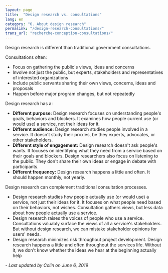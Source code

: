 ```yaml
---
layout: page
title:  "Design research vs. consultations"
lang: en
category: "6. About design research"
permalink: "/design-research-consultations/"
trans_url: "recherche-conception-consultations/"
---
```


Design research is different than traditional government consultations.

Consultations often:
* Focus on gathering the public's views, ideas and concerns
* Involve not just the public, but experts, stakeholders and representatives of interested organizations
* Include public servants sharing their own views, concerns, ideas and proposals
* Happen before major program changes, but not repeatedly

Design research has a:
* **Different purpose:** Design research focuses on understanding people's goals, behaviors and blockers. It examines how people current use (or would use) a service, not their ideas for it.
* **Different audience:** Design research studies people involved in a service. It doesn't study their proxies, be they experts, advocates, or other stakeholders.
* **Different style of engagement:** Design research doesn't ask people's wants. It focuses on identifying what they need from a service based on their goals and blockers. Design researchers also focus on listening to the public. They don't share their own ideas or engage in debate with participants.
* **Different frequency:** Design research happens a little and often. It should happen monthly, not yearly.

Design research can complement traditional consultation processes.
* Design research studies how people actually use (or would use) a service, not just their ideas for it. It focuses on what people need based on their behaviors, not wishes. Consultation gathers views, but less data about how people actually use a service.
* Design research raises the voices of people who use a service. Consultations valuably surface the views of all a service's stakeholders. But without design research, we can mistake stakeholder opinions for users' needs.
* Design research minimizes risk throughout project development. Design research happens a little and often throughout the services life. Without it, we don't know whether the ideas we hear at the beginning actually help

_- Last updated by Colin on June 6, 2019_
